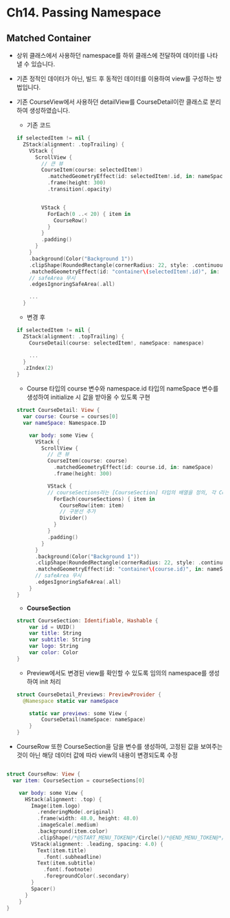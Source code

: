 # Ch14. Passing Namespace

## Matched Container
- 상위 클래스에서 사용하던 namespace를 하위 클래스에 전달하여 데이터를 나타낼 수 있습니다.
- 기존 정적인 데이터가 아닌, 빌드 후 동적인 데이터를 이용하여 view를 구성하는 방법입니다.

- 기존 CourseView에서 사용하던 detailView를 CourseDetail이란 클래스로 분리하여 생성하였습니다.
    - 기존 코드
    ```swift
    if selectedItem != nil {
      ZStack(alignment: .topTrailing) {
        VStack {
          ScrollView {
            // 큰 뷰
            CourseItem(course: selectedItem!)
              .matchedGeometryEffect(id: selectedItem!.id, in: nameSpace)
              .frame(height: 300)
              .transition(.opacity)


            VStack {
              ForEach(0 ..< 20) { item in
                CourseRow()
              }
            }
            .padding()
          }
        }
        .background(Color("Background 1"))
        .clipShape(RoundedRectangle(cornerRadius: 22, style: .continuous))
        .matchedGeometryEffect(id: "container\(selectedItem!.id)", in: nameSpace)
        // safeArea 무시
        .edgesIgnoringSafeArea(.all)

        ...
      }
    ```
      
    - 변경 후
    ```swift
    if selectedItem != nil {
      ZStack(alignment: .topTrailing) {
        CourseDetail(course: selectedItem!, nameSpace: namespace)

        ...
      }
      .zIndex(2)
    }
    ```

    - Course 타입의 course 변수와 namespace.id 타입의 nameSpace 변수를 생성하여 initialize 시 값을 받아올 수 있도록 구현
    ```swift
    struct CourseDetail: View {
      var course: Course = courses[0]
      var nameSpace: Namespace.ID

        var body: some View {
          VStack {
            ScrollView {
              // 큰 뷰
              CourseItem(course: course)
                .matchedGeometryEffect(id: course.id, in: nameSpace)
                .frame(height: 300)

              VStack {
              // courseSections라는 [CourseSection] 타입의 배열을 정의, 각 CourseSection Element들을 CourseRow의 인자값으로 전달한다. 
                ForEach(courseSections) { item in
                  CourseRow(item: item)
                  // 구분선 추가
                  Divider()
                }
              }
              .padding()
            }
          }
          .background(Color("Background 1"))
          .clipShape(RoundedRectangle(cornerRadius: 22, style: .continuous))
          .matchedGeometryEffect(id: "container\(course.id)", in: nameSpace)
          // safeArea 무시
          .edgesIgnoringSafeArea(.all)
        }
    }
    ```
    
    - **CourseSection**
    ```swift
    struct CourseSection: Identifiable, Hashable {
        var id = UUID()
        var title: String
        var subtitle: String
        var logo: String
        var color: Color
    }
    ```

  - Preview에서도 변경된 view를 확인할 수 있도록 임의의 namespace를 생성하여 init 처리
  ```swift
  struct CourseDetail_Previews: PreviewProvider {
    @Namespace static var nameSpace

      static var previews: some View {
          CourseDetail(nameSpace: nameSpace)
      }
  }
  ```
  
- CourseRow 또한 CourseSection을 담을 변수를 생성하여, 고정된 값을 보여주는 것이 아닌 해당 데이터 값에 따라 view의 내용이 변경되도록 수정
```swift

struct CourseRow: View {
  var item: CourseSection = courseSections[0]

    var body: some View {
      HStack(alignment: .top) {
        Image(item.logo)
          .renderingMode(.original)
          .frame(width: 48.0, height: 48.0)
          .imageScale(.medium)
          .background(item.color)
          .clipShape(/*@START_MENU_TOKEN@*/Circle()/*@END_MENU_TOKEN@*/)
        VStack(alignment: .leading, spacing: 4.0) {
          Text(item.title)
            .font(.subheadline)
          Text(item.subtitle)
            .font(.footnote)
            .foregroundColor(.secondary)
        }
        Spacer()
      }
    }
}
```
